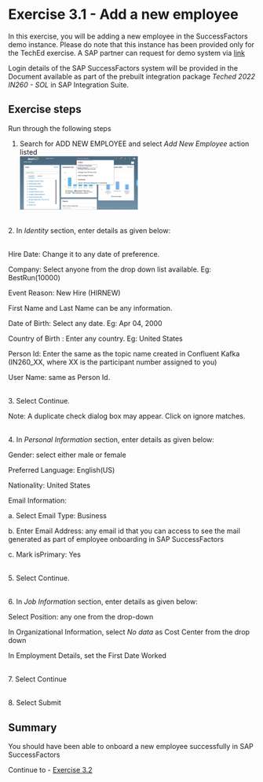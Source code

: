 # Exercise 3.1 - Add a new employee

In this exercise, you will be adding a new employee in the SuccessFactors demo instance.
Please do note that this instance has been provided only for the TechEd exercise. 
A SAP partner can request for demo system via [link](https://hxmcloudops.successfactors.com/home/index)

Login details of the SAP SuccessFactors system will be provided in the Document available as part of the prebuilt integration package *Teched 2022 IN260 - SOL* in SAP Integration Suite.

## Exercise steps

Run through the following steps
1. Search for ADD NEW EMPLOYEE and select *Add New Employee* action listed
<br><img src="/exercises/ex3/images/img1.jpg" width=50% height=50%>

<br>2. In *Identity* section, enter details as given below:

<br> Hire Date: Change it to any date of preference.

Company: Select anyone from the drop down list available. Eg: BestRun(10000)

Event Reason: New Hire (HIRNEW)

First Name and Last Name can be any information.

Date of Birth: Select any date. Eg: Apr 04, 2000

Country of Birth : Enter any country. Eg: United States

Person Id: Enter the same as the topic name created in Confluent Kafka (IN260_XX, where XX is the participant number assigned to you)

User Name: same as Person Id.

<br>3. Select Continue. 

Note: A duplicate check dialog box may appear. Click on ignore matches.

<br>4. In *Personal Information* section, enter details as given below:

Gender: select either male or female

Preferred Language: English(US)

Nationality: United States

Email Information: 

a. Select Email Type: Business 

b. Enter Email Address: any email id that you can access to see the mail generated as part of employee onboarding in SAP SuccessFactors

c. Mark isPrimary: Yes 

<br>5. Select Continue. 

<br>6. In *Job Information* section, enter details as given below:

Select Position: any one from the drop-down

In Organizational Information, select *No data* as Cost Center from the drop down

In Employment Details, set the First Date Worked

<br>7. Select Continue

<br>8. Select Submit


    


## Summary

You should have been able to onboard a new employee successfully in SAP SuccessFactors

Continue to - [Exercise 3.2](/exercises/ex3/ex32)
